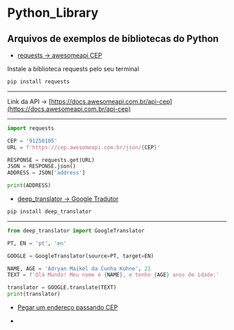 # Python_Library

## Arquivos de exemplos de bibliotecas do Python

* [requests -> awesomeapi CEP](./get_address_by_cep.py)

Instale a biblioteca requests pelo seu terminal

```bash
pip install requests
```

----
Link da API -> [https://docs.awesomeapi.com.br/api-cep](https://docs.awesomeapi.com.br/api-cep)

----

```python
import requests

CEP = '91250105'
URL = f'https://cep.awesomeapi.com.br/json/{CEP}'

RESPONSE = requests.get(URL)
JSON = RESPONSE.json()
ADDRESS = JSON['address']

print(ADDRESS)

```

* [deep_translator -> Google Tradutor](./deep-translator.py)

```bash
pip install deep_translator
```

----

```python
from deep_translator import GoogleTranslator

PT, EN = 'pt', 'en'

GOOGLE = GoogleTranslator(source=PT, target=EN)

NAME, AGE = 'Adryan Maikel da Cunha Kuhne', 21
TEXT = f'Olá Mundo! Meu nome é {NAME}, e tenho {AGE} anos de idade.'

translator = GOOGLE.translate(TEXT)
print(translator)

```

* [Pegar um endereço passando CEP](./get_address_by_cep.py)

* []()
